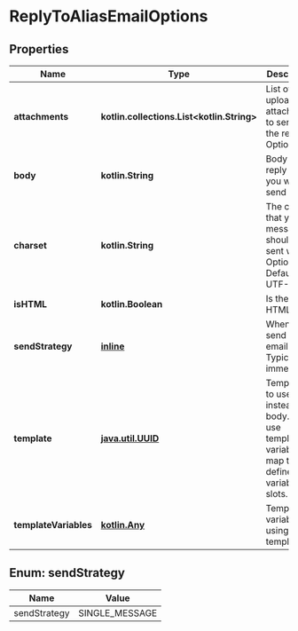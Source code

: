 
# ReplyToAliasEmailOptions

## Properties
Name | Type | Description | Notes
------------ | ------------- | ------------- | -------------
**attachments** | **kotlin.collections.List&lt;kotlin.String&gt;** | List of uploaded attachments to send with the reply. Optional. |  [optional]
**body** | **kotlin.String** | Body of the reply email you want to send |  [optional]
**charset** | **kotlin.String** | The charset that your message should be sent with. Optional. Default is UTF-8 |  [optional]
**isHTML** | **kotlin.Boolean** | Is the reply HTML |  [optional]
**sendStrategy** | [**inline**](#SendStrategyEnum) | When to send the email. Typically immediately |  [optional]
**template** | [**java.util.UUID**](java.util.UUID) | Template ID to use instead of body. Will use template variable map to fill defined variable slots. |  [optional]
**templateVariables** | [**kotlin.Any**]() | Template variables if using a template |  [optional]


<a name="SendStrategyEnum"></a>
## Enum: sendStrategy
Name | Value
---- | -----
sendStrategy | SINGLE_MESSAGE



